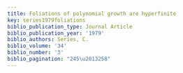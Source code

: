 ```yaml
---
title: Foliations of polynomial growth are hyperfinite
key: series1979foliations
biblio_publication_type: Journal Article
biblio_publication_year: '1979'
biblio_authors: Series, C.
biblio_volume: '34'
biblio_number: '3'
biblio_pagination: "245\u2013258"
---
```

